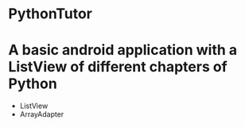 # PythonTutor
# A basic android application with a ListView of different chapters of Python

- ListView
- ArrayAdapter
